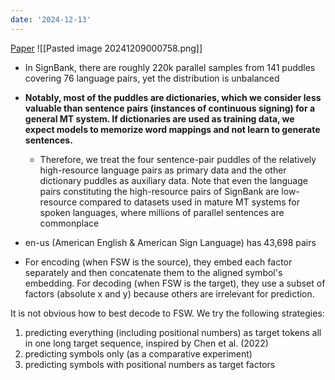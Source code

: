 ```yaml
---
date: '2024-12-13'
---
```


[Paper](https://aclanthology.org/2023.findings-eacl.127/)
![[Pasted image 20241209000758.png]]
- In SignBank, there are roughly 220k parallel samples from 141 puddles covering 76 language pairs, yet the distribution is unbalanced
- **Notably, most of the puddles are dictionaries, which we consider less valuable than sentence pairs (instances of continuous signing) for a general MT system. If dictionaries are used as training data, we expect models to memorize word mappings and not learn to generate sentences.**
	- Therefore, we treat the four sentence-pair puddles of the relatively high-resource language pairs as primary data and the other dictionary puddles as auxiliary data. Note that even the language pairs constituting the high-resource pairs of SignBank are low-resource compared to datasets used in mature MT systems for spoken languages, where millions of parallel sentences are commonplace
- en-us (American English & American Sign Language) has 43,698 pairs

- For encoding (when FSW is the source), they embed each factor separately and then concatenate them to the aligned symbol's embedding. For decoding (when FSW is the target), they use a subset of factors (absolute x and y) because others are irrelevant for prediction.
 
It is not obvious how to best decode to FSW. We try the following strategies:
1. predicting everything (including positional numbers) as target tokens all in one long target sequence, inspired by Chen et al. (2022)
2. predicting symbols only (as a comparative experiment)
3. predicting symbols with positional numbers as target factors